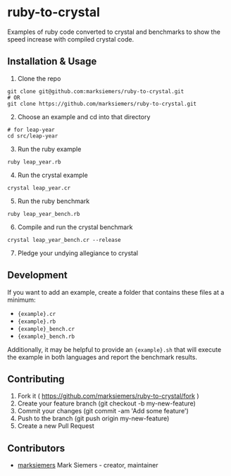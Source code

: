 # ruby-to-crystal

Examples of ruby code converted to crystal and benchmarks to show the speed increase with compiled crystal code.

## Installation & Usage

1. Clone the repo
```
git clone git@github.com:marksiemers/ruby-to-crystal.git
# OR
git clone https://github.com/marksiemers/ruby-to-crystal.git
```
2. Choose an example and cd into that directory
```
# for leap-year
cd src/leap-year
```
3. Run the ruby example
```
ruby leap_year.rb
```
4. Run the crystal example
```
crystal leap_year.cr
```
5. Run the ruby benchmark
```
ruby leap_year_bench.rb
```
6. Compile and run the crystal benchmark
```
crystal leap_year_bench.cr --release
```
7. Pledge your undying allegiance to crystal

## Development

If you want to add an example, create a folder that contains these files at a minimum:
- `{example}.cr`
- `{example}.rb`
- `{example}_bench.cr`
- `{example}_bench.rb`

Additionally, it may be helpful to provide an `{example}.sh` that will execute the example in both languages and report the benchmark results.

## Contributing

1. Fork it ( https://github.com/marksiemers/ruby-to-crystal/fork )
2. Create your feature branch (git checkout -b my-new-feature)
3. Commit your changes (git commit -am 'Add some feature')
4. Push to the branch (git push origin my-new-feature)
5. Create a new Pull Request

## Contributors

- [marksiemers](https://github.com/marksiemers) Mark Siemers - creator, maintainer
